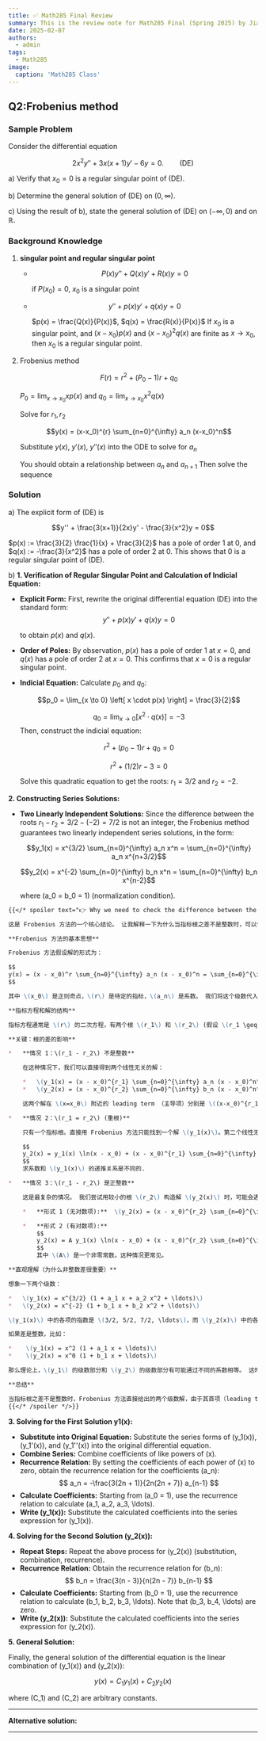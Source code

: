 ```yaml
---
title: ✅ Math285 Final Review
summary: This is the review note for Math285 Final (Spring 2025) by Jiashen Ren.
date: 2025-02-07
authors:
  - admin
tags:
  - Math285
image:
  caption: 'Math285 Class'
---
```


## Q2:Frobenius method

### Sample Problem

Consider the differential equation

$$2x^2y'' + 3x(x+1)y' - 6y = 0. \qquad \text{(DE)}$$

a) Verify that $x_0 = 0$ is a regular singular point of (DE).

b) Determine the general solution of (DE) on $(0, \infty)$.

c) Using the result of b), state the general solution of (DE) on $(-\infty, 0)$ and on $\mathbb{R}$.

### Background Knowledge

1. **singular point and regular singular point** 

    * $$P(x)y'' + Q(x)y' + R(x)y = 0$$

      if $P(x_0) = 0$, $x_0$ is a singular point

    * $$y'' + p(x)y' + q(x)y = 0$$  
  
      $p(x) = \frac{Q(x)}{P(x)}$,  $q(x) = \frac{R(x)}{P(x)}$
      If $x_0$ is a singular point, and $(x-x_0)p(x)$ and $(x-x_0)^2q(x)$ are finite as $x \to x_0$, then $x_0$ is a regular singular point.

2. Frobenius method

    $$F(r) = r^2 + (P_0 - 1)r + q_0$$

    $P_0 = \lim_{x \to x_0} xp(x)$ and $q_0 = \lim_{x \to x_0} x^2q(x)$

    Solve for $r_1, r_2$

    $$y(x) = (x-x_0)^{r} \sum_{n=0}^{\infty} a_n (x-x_0)^n$$

    Substitute $y(x)$, $y'(x)$, $y''(x)$ into the ODE to solve for $a_n$

    You should obtain a relationship between $a_n$ and $a_{n+1}$ 
    Then solve the sequence

### Solution

a) 
The explicit form of (DE) is

$$y'' + \frac{3(x+1)}{2x}y' - \frac{3}{x^2}y = 0$$

$p(x) := \frac{3}{2} \frac{1}{x} + \frac{3}{2}$ has a pole of order 1 at 0, and $q(x) := -\frac{3}{x^2}$ has a pole of order 2 at 0.  This shows that 0 is a regular singular point of (DE).

b)
**1. Verification of Regular Singular Point and Calculation of Indicial Equation:**

*   **Explicit Form:** First, rewrite the original differential equation (DE) into the standard form:
    $$y'' + p(x)y' + q(x)y = 0$$

    to obtain $p(x)$ and $q(x)$.

*   **Order of Poles:** By observation, $p(x)$ has a pole of order 1 at $x=0$, and $q(x)$ has a pole of order 2 at $x=0$. This confirms that $x=0$ is a regular singular point.
*   **Indicial Equation:** Calculate $p_0$ and $q_0$:

    $$p_0 = \lim_{x \to 0} \left[ x \cdot p(x) \right] = \frac{3}{2}$$

    $$q_0 = \lim_{x \to 0} \left[ x^2 \cdot q(x) \right] = -3$$
    Then, construct the indicial equation:

    $$r^2 + (p_0 - 1)r + q_0 = 0$$

    $$r^2 + (1/2)r - 3 = 0$$

    Solve this quadratic equation to get the roots: $r_1 = 3/2$ and $r_2 = -2$.

**2. Constructing Series Solutions:**

*   **Two Linearly Independent Solutions:** Since the difference between the roots $r_1 - r_ 2 = 3/2 - (-2) = 7/2$ is not an integer, the Frobenius method guarantees two linearly independent series solutions, in the form:

    $$y_1(x) = x^{3/2} \sum_{n=0}^{\infty} a_n x^n = \sum_{n=0}^{\infty} a_n x^{n+3/2}$$ 

    $$y_2(x) = x^{-2} \sum_{n=0}^{\infty} b_n x^n = \sum_{n=0}^{\infty} b_n x^{n-2}$$

    where \(a_0 = b_0 = 1\) (normalization condition).

```markdown
{{</* spoiler text="👉 Why we need to check the difference between the roots" */>}}

这是 Frobenius 方法的一个核心结论。 让我解释一下为什么当指标根之差不是整数时，可以保证有两个线性无关的级数解：

**Frobenius 方法的基本思想**

Frobenius 方法假设解的形式为：

$$
y(x) = (x - x_0)^r \sum_{n=0}^{\infty} a_n (x - x_0)^n = \sum_{n=0}^{\infty} a_n (x - x_0)^{n+r}
$$

其中 \(x_0\) 是正则奇点，\(r\) 是待定的指标，\(a_n\) 是系数。 我们将这个级数代入微分方程，并通过比较系数得到关于 \(r\) 的指标方程（一个二次方程）和关于系数 \(a_n\) 的递推关系。

**指标方程和解的结构**

指标方程通常是 \(r\) 的二次方程，有两个根 \(r_1\) 和 \(r_2\) (假设 \(r_1 \geq r_2\))。 这两个根决定了解的 *基本形式*。

**关键：根的差的影响**

*   **情况 1：\(r_1 - r_2\) 不是整数**

    在这种情况下，我们可以直接得到两个线性无关的解：

    *   \(y_1(x) = (x - x_0)^{r_1} \sum_{n=0}^{\infty} a_n (x - x_0)^n\)  (使用 \(r_1\) 和递推关系)
    *   \(y_2(x) = (x - x_0)^{r_2} \sum_{n=0}^{\infty} b_n (x - x_0)^n\)  (使用 \(r_2\) 和递推关系)

    这两个解在 \(x=x_0\) 附近的 leading term （主导项）分别是 \((x-x_0)^{r_1}\) 和 \((x-x_0)^{r_2}\)。 因为 \(r_1\) 和 \(r_2\) 不同，且它们的差不是整数，这意味着这两个级数 *不可能* 通过乘以一个常数而互相转化。 也就是说，它们是线性无关的。 关键点是这个非整数差确保级数中的每一项都不会“抵消”或“重复”。

*   **情况 2：\(r_1 = r_2\) (重根)**

    只有一个指标根。直接用 Frobenius 方法只能找到一个解 \(y_1(x)\)。第二个线性无关的解需要包含对数项（logarithmic term）：

    $$
    y_2(x) = y_1(x) \ln(x - x_0) + (x - x_0)^{r_1} \sum_{n=0}^{\infty} b_n (x - x_0)^n
    $$
    求系数和 \(y_1(x)\) 的递推关系是不同的.

*   **情况 3：\(r_1 - r_2\) 是正整数**

    这是最复杂的情况。 我们尝试用较小的根 \(r_2\) 构造解 \(y_2(x)\) 时，可能会遇到递推关系“卡住”的情况（分母为零）。 这时，第二个解 \(y_2(x)\) 可能具有以下两种形式之一：

    *   **形式 1 (无对数项):**  \(y_2(x) = (x - x_0)^{r_2} \sum_{n=0}^{\infty} b_n (x - x_0)^n\) (虽然这种情况较少见，但确实可能发生，此时递推关系“幸运地”没有卡住)

    *   **形式 2 (有对数项):**
        $$
        y_2(x) = A y_1(x) \ln(x - x_0) + (x - x_0)^{r_2} \sum_{n=0}^{\infty} b_n (x - x_0)^n
        $$
        其中 \(A\) 是一个非零常数。这种情况更常见。

**直观理解（为什么非整数差很重要）**

想象一下两个级数：

*   \(y_1(x) = x^{3/2} (1 + a_1 x + a_2 x^2 + \ldots)\)
*   \(y_2(x) = x^{-2} (1 + b_1 x + b_2 x^2 + \ldots)\)

\(y_1(x)\) 中的各项的指数是 \(3/2, 5/2, 7/2, \ldots\)，而 \(y_2(x)\) 中的各项的指数是 \(-2, -1, 0, 1, 2, \ldots\)。 因为指数的 *差异* 永远不会是整数，所以你不可能通过调整 \(y_1(x)\) 的系数来得到 \(y_2(x)\) 中的任何一项。 这就是线性无关的本质。

如果差是整数，比如：

*    \(y_1(x) = x^2 (1 + a_1 x + \ldots)\)
*    \(y_2(x) = x^0 (1 + b_1 x + \ldots)\)

那么理论上，\(y_1\) 的级数部分和 \(y_2\) 的级数部分有可能通过不同的系数相等。 这时必须检查递推公式。如果递推公式无解（分母为 0），必须引入对数。

**总结**

当指标根之差不是整数时，Frobenius 方法直接给出的两个级数解，由于其首项（leading term）的指数不同且差不是整数，保证了它们是线性无关的。 这是 Frobenius 方法的一个漂亮且重要的结果，使得在正则奇点附近寻找级数解成为可能。
{{</* /spoiler */>}}
```
**3. Solving for the First Solution y1(x):**

*   **Substitute into Original Equation:** Substitute the series forms of \(y_1(x)\), \(y_1'(x)\), and \(y_1''(x)\) into the original differential equation.
*   **Combine Series:** Combine coefficients of like powers of \(x\).
*   **Recurrence Relation:** By setting the coefficients of each power of \(x\) to zero, obtain the recurrence relation for the coefficients \(a_n\):
    $$
    a_n = -\frac{3(2n + 1)}{2n(2n + 7)} a_{n-1}
    $$
*   **Calculate Coefficients:** Starting from \(a_0 = 1\), use the recurrence relation to calculate \(a_1, a_2, a_3, \ldots\).
*   **Write \(y_1(x)\):** Substitute the calculated coefficients into the series expression for \(y_1(x)\).

**4. Solving for the Second Solution \(y_2(x)\):**

*   **Repeat Steps:** Repeat the above process for \(y_2(x)\) (substitution, combination, recurrence).
*   **Recurrence Relation:** Obtain the recurrence relation for \(b_n\):
    $$
    b_n = \frac{3(n - 3)}{n(2n - 7)} b_{n-1}
    $$
*   **Calculate Coefficients:** Starting from \(b_0 = 1\), use the recurrence relation to calculate \(b_1, b_2, b_3, \ldots\). Note that \(b_3, b_4, \ldots\) are zero.
*   **Write \(y_2(x)\):** Substitute the calculated coefficients into the series expression for \(y_2(x)\).

**5. General Solution:**

Finally, the general solution of the differential equation is the linear combination of \(y_1(x)\) and \(y_2(x)\):

$$
y(x) = C_1 y_1(x) + C_2 y_2(x)
$$

where \(C_1\) and \(C_2\) are arbitrary constants.

---
**Alternative solution:**

---
